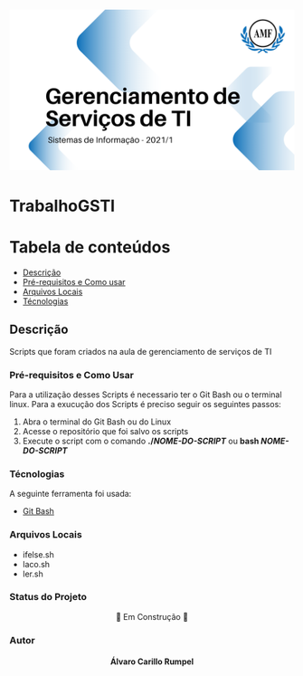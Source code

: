 <h1 align="center">
  <img src="capaGit.png" alt="Logo" width="650px">
</h1>

# TrabalhoGSTI

Tabela de conteúdos
=================
<!--ts-->
* [Descrição](#Descrição)
* [Pré-requisitos e Como usar](#Pré-requisitos-e-Como-Usar)
* [Arquivos Locais](#Arquivos-Locais)
* [Técnologias](#Técnologias)
<!--te-->

## Descrição
Scripts que foram criados na aula de gerenciamento de serviços de TI

### Pré-requisitos e Como Usar
Para a utilização desses Scripts é necessario ter o Git Bash ou o terminal linux. Para a exucução dos Scripts é preciso seguir os seguintes passos:
  1. Abra o terminal do Git Bash ou do Linux
  2. Acesse o repositório que foi salvo os scripts
  3. Execute o script com o comando **./*NOME-DO-SCRIPT*** ou **bash *NOME-DO-SCRIPT***

### Técnologias

A seguinte ferramenta foi usada:

  - [Git Bash](https://git-scm.com/downloads/)

### Arquivos Locais
  - ifelse.sh
  - laco.sh
  - ler.sh

### Status do Projeto
<p align="center"> 🚧 Em Construção 🚧</p>

<h3>Autor</h3>
<h4 align="center">Álvaro Carillo Rumpel</h4>
